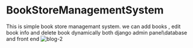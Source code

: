 # BookStoreManagementSystem
This is simple book store managemant system. we can add books , edit book info and delete book dynamically both django admin panel\database and front end
![blog-2](https://github.com/Mahedi-Hasan10/BookStoreManagementSystem/assets/78357062/f02e0725-2058-4bc7-bae1-e97b4fbd6b31)
